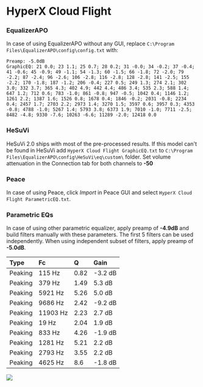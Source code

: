 # HyperX Cloud Flight

### EqualizerAPO
In case of using EqualizerAPO without any GUI, replace `C:\Program Files\EqualizerAPO\config\config.txt`
with:
```
Preamp: -5.0dB
GraphicEQ: 21 0.0; 23 1.1; 25 0.7; 28 0.2; 31 -0.0; 34 -0.2; 37 -0.4; 41 -0.6; 45 -0.9; 49 -1.1; 54 -1.3; 60 -1.5; 66 -1.8; 72 -2.0; 79 -2.2; 87 -2.4; 96 -2.6; 106 -2.8; 116 -2.8; 128 -2.8; 141 -2.5; 155 -2.2; 170 -1.8; 187 -1.2; 206 -0.4; 227 0.5; 249 1.3; 274 2.1; 302 3.0; 332 3.7; 365 4.3; 402 4.9; 442 4.4; 486 3.4; 535 2.3; 588 1.4; 647 1.2; 712 0.6; 783 -1.0; 861 -0.8; 947 -0.5; 1042 0.4; 1146 1.2; 1261 2.2; 1387 1.6; 1526 0.8; 1678 0.4; 1846 -0.2; 2031 -0.8; 2234 0.4; 2457 1.7; 2703 2.2; 2973 1.4; 3270 1.5; 3597 0.6; 3957 0.3; 4353 -0.8; 4788 -1.0; 5267 1.4; 5793 3.8; 6373 1.9; 7010 -1.0; 7711 -2.5; 8482 -4.8; 9330 -7.6; 10263 -6.6; 11289 -2.0; 12418 0.0
```

### HeSuVi
HeSuVi 2.0 ships with most of the pre-processed results. If this model can't be found in HeSuVi add
`HyperX Cloud Flight GraphicEQ.txt` to `C:\Program Files\EqualizerAPO\config\HeSuVi\eq\custom\` folder.
Set volume attenuation in the Connection tab for both channels to **-50**

### Peace
In case of using Peace, click *Import* in Peace GUI and select `HyperX Cloud Flight ParametricEQ.txt`.

### Parametric EQs
In case of using other parametric equalizer, apply preamp of **-4.9dB** and build filters manually
with these parameters. The first 5 filters can be used independently.
When using independent subset of filters, apply preamp of **-5.0dB**.

| Type    | Fc       |    Q | Gain    |
|:--------|:---------|:-----|:--------|
| Peaking | 115 Hz   | 0.82 | -3.2 dB |
| Peaking | 379 Hz   | 1.49 | 5.3 dB  |
| Peaking | 5921 Hz  | 5.26 | 5.0 dB  |
| Peaking | 9686 Hz  | 2.42 | -9.2 dB |
| Peaking | 11903 Hz | 2.23 | 2.7 dB  |
| Peaking | 19 Hz    | 2.04 | 1.9 dB  |
| Peaking | 833 Hz   | 4.26 | -1.9 dB |
| Peaking | 1281 Hz  | 5.21 | 2.2 dB  |
| Peaking | 2793 Hz  | 3.55 | 2.2 dB  |
| Peaking | 4625 Hz  | 8.6  | -1.8 dB |

![](https://raw.githubusercontent.com/jaakkopasanen/AutoEq/master/results/rtings/rtings/HyperX%20Cloud%20Flight/HyperX%20Cloud%20Flight.png)